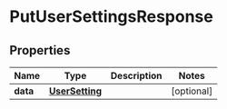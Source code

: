 
# PutUserSettingsResponse

## Properties
Name | Type | Description | Notes
------------ | ------------- | ------------- | -------------
**data** | [**UserSetting**](UserSetting.md) |  |  [optional]



